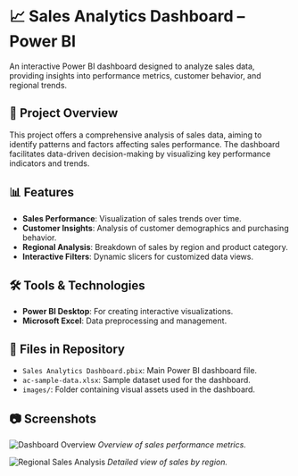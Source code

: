 # 📈 Sales Analytics Dashboard – Power BI

An interactive Power BI dashboard designed to analyze sales data, providing insights into performance metrics, customer behavior, and regional trends.

## 📌 Project Overview

This project offers a comprehensive analysis of sales data, aiming to identify patterns and factors affecting sales performance. The dashboard facilitates data-driven decision-making by visualizing key performance indicators and trends.

## 📊 Features

- **Sales Performance**: Visualization of sales trends over time.
- **Customer Insights**: Analysis of customer demographics and purchasing behavior.
- **Regional Analysis**: Breakdown of sales by region and product category.
- **Interactive Filters**: Dynamic slicers for customized data views.

## 🛠️ Tools & Technologies

- **Power BI Desktop**: For creating interactive visualizations.
- **Microsoft Excel**: Data preprocessing and management.

## 📁 Files in Repository

- `Sales Analytics Dashboard.pbix`: Main Power BI dashboard file.
- `ac-sample-data.xlsx`: Sample dataset used for the dashboard.
- `images/`: Folder containing visual assets used in the dashboard.

## 📷 Screenshots

![Dashboard Overview](images/dashboard-overview.png)
*Overview of sales performance metrics.*

![Regional Sales Analysis](images/regional-sales-analysis.png)
*Detailed view of sales by region.*
